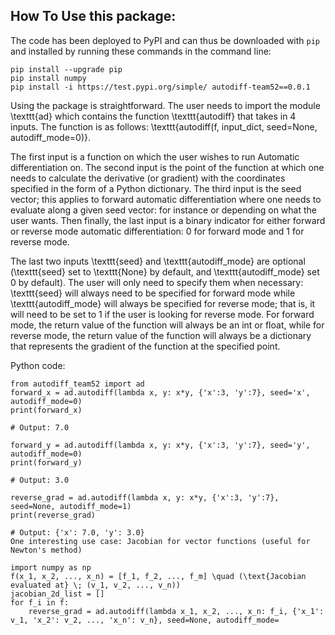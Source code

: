 ## How To Use this package:

The code has been deployed to PyPI and can thus be downloaded with `pip` and installed by running these commands in the command line:

```shell
pip install --upgrade pip
pip install numpy
pip install -i https://test.pypi.org/simple/ autodiff-team52==0.0.1
```

Using the package is straightforward. The user needs to import the module \texttt{ad} which contains the function \texttt{autodiff}
that takes in 4 inputs. The function is as follows: \texttt{autodiff(f, input_dict, seed=None, autodiff_mode=0)}.

The first input is a function on which the user wishes to run Automatic differentiation on. The second input is the point of the
function at which one needs to calculate the derivative (or gradient) with the coordinates specified in the form of a Python
dictionary. The third input is the seed vector; this applies to forward automatic differentiation where one needs to evaluate along a
given seed vector: for instance or depending on what the user wants. Then finally, the last input is a binary indicator for either
forward or reverse mode automatic differentiation: 0 for forward mode and 1 for reverse mode.

The last two inputs \texttt{seed} and \texttt{autodiff_mode} are optional (\texttt{seed} set to \texttt{None} by default, and
\texttt{autodiff_mode} set 0 by default). The user will only need to specify them when necessary: \texttt{seed} will always need to be
specified for forward mode while \texttt{autodiff_mode} will always be specified for reverse mode; that is, it will need to be set to 1
if the user is looking for reverse mode. For forward mode, the return value of the function will always be an int or float, while for
reverse mode, the return value of the function will always be a dictionary that represents the gradient of the function at the
specified point.

Python code:

``` shell
from autodiff_team52 import ad
forward_x = ad.autodiff(lambda x, y: x*y, {'x':3, 'y':7}, seed='x', autodiff_mode=0)
print(forward_x)

# Output: 7.0

forward_y = ad.autodiff(lambda x, y: x*y, {'x':3, 'y':7}, seed='y', autodiff_mode=0)
print(forward_y)

# Output: 3.0

reverse_grad = ad.autodiff(lambda x, y: x*y, {'x':3, 'y':7}, seed=None, autodiff_mode=1)
print(reverse_grad)

# Output: {'x': 7.0, 'y': 3.0}
One interesting use case: Jacobian for vector functions (useful for Newton's method)

import numpy as np
f(x_1, x_2, ..., x_n) = [f_1, f_2, ..., f_m] \quad (\text{Jacobian evaluated at} \; (v_1, v_2, ..., v_n))
jacobian_2d_list = []
for f_i in f:
    reverse_grad = ad.autodiff(lambda x_1, x_2, ..., x_n: f_i, {'x_1': v_1, 'x_2': v_2, ..., 'x_n': v_n}, seed=None, autodiff_mode=
